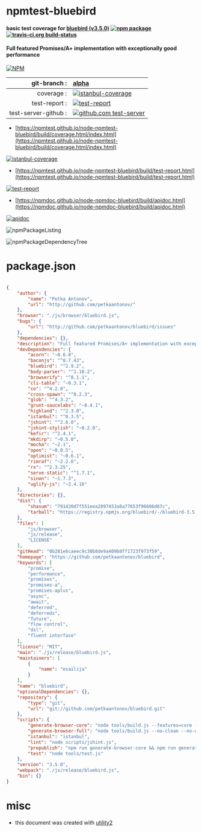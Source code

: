 # npmtest-bluebird

#### basic test coverage for  [bluebird (v3.5.0)](https://github.com/petkaantonov/bluebird)  [![npm package](https://img.shields.io/npm/v/npmtest-bluebird.svg?style=flat-square)](https://www.npmjs.org/package/npmtest-bluebird) [![travis-ci.org build-status](https://api.travis-ci.org/npmtest/node-npmtest-bluebird.svg)](https://travis-ci.org/npmtest/node-npmtest-bluebird)

#### Full featured Promises/A+ implementation with exceptionally good performance

[![NPM](https://nodei.co/npm/bluebird.png?downloads=true&downloadRank=true&stars=true)](https://www.npmjs.com/package/bluebird)

| git-branch : | [alpha](https://github.com/npmtest/node-npmtest-bluebird/tree/alpha)|
|--:|:--|
| coverage : | [![istanbul-coverage](https://npmtest.github.io/node-npmtest-bluebird/build/coverage.badge.svg)](https://npmtest.github.io/node-npmtest-bluebird/build/coverage.html/index.html)|
| test-report : | [![test-report](https://npmtest.github.io/node-npmtest-bluebird/build/test-report.badge.svg)](https://npmtest.github.io/node-npmtest-bluebird/build/test-report.html)|
| test-server-github : | [![github.com test-server](https://npmtest.github.io/node-npmtest-bluebird/GitHub-Mark-32px.png)](https://npmtest.github.io/node-npmtest-bluebird/build/app/index.html) | | build-artifacts : | [![build-artifacts](https://npmtest.github.io/node-npmtest-bluebird/glyphicons_144_folder_open.png)](https://github.com/npmtest/node-npmtest-bluebird/tree/gh-pages/build)|

- [https://npmtest.github.io/node-npmtest-bluebird/build/coverage.html/index.html](https://npmtest.github.io/node-npmtest-bluebird/build/coverage.html/index.html)

[![istanbul-coverage](https://npmtest.github.io/node-npmtest-bluebird/build/screenCapture.buildCi.browser.%252Ftmp%252Fbuild%252Fcoverage.lib.html.png)](https://npmtest.github.io/node-npmtest-bluebird/build/coverage.html/index.html)

- [https://npmtest.github.io/node-npmtest-bluebird/build/test-report.html](https://npmtest.github.io/node-npmtest-bluebird/build/test-report.html)

[![test-report](https://npmtest.github.io/node-npmtest-bluebird/build/screenCapture.buildCi.browser.%252Ftmp%252Fbuild%252Ftest-report.html.png)](https://npmtest.github.io/node-npmtest-bluebird/build/test-report.html)

- [https://npmdoc.github.io/node-npmdoc-bluebird/build/apidoc.html](https://npmdoc.github.io/node-npmdoc-bluebird/build/apidoc.html)

[![apidoc](https://npmdoc.github.io/node-npmdoc-bluebird/build/screenCapture.buildCi.browser.%252Ftmp%252Fbuild%252Fapidoc.html.png)](https://npmdoc.github.io/node-npmdoc-bluebird/build/apidoc.html)

![npmPackageListing](https://npmtest.github.io/node-npmtest-bluebird/build/screenCapture.npmPackageListing.svg)

![npmPackageDependencyTree](https://npmtest.github.io/node-npmtest-bluebird/build/screenCapture.npmPackageDependencyTree.svg)



# package.json

```json

{
    "author": {
        "name": "Petka Antonov",
        "url": "http://github.com/petkaantonov/"
    },
    "browser": "./js/browser/bluebird.js",
    "bugs": {
        "url": "http://github.com/petkaantonov/bluebird/issues"
    },
    "dependencies": {},
    "description": "Full featured Promises/A+ implementation with exceptionally good performance",
    "devDependencies": {
        "acorn": "~0.6.0",
        "baconjs": "^0.7.43",
        "bluebird": "^2.9.2",
        "body-parser": "^1.10.2",
        "browserify": "^8.1.1",
        "cli-table": "~0.3.1",
        "co": "^4.2.0",
        "cross-spawn": "^0.2.3",
        "glob": "^4.3.2",
        "grunt-saucelabs": "~8.4.1",
        "highland": "^2.3.0",
        "istanbul": "^0.3.5",
        "jshint": "^2.6.0",
        "jshint-stylish": "~0.2.0",
        "kefir": "^2.4.1",
        "mkdirp": "~0.5.0",
        "mocha": "~2.1",
        "open": "~0.0.5",
        "optimist": "~0.6.1",
        "rimraf": "~2.2.6",
        "rx": "^2.3.25",
        "serve-static": "^1.7.1",
        "sinon": "~1.7.3",
        "uglify-js": "~2.4.16"
    },
    "directories": {},
    "dist": {
        "shasum": "791420d7f551eea2897453a8a77653f96606d67c",
        "tarball": "https://registry.npmjs.org/bluebird/-/bluebird-3.5.0.tgz"
    },
    "files": [
        "js/browser",
        "js/release",
        "LICENSE"
    ],
    "gitHead": "0b281e6caeec9c30b8de9a409b8ff1723f973f59",
    "homepage": "https://github.com/petkaantonov/bluebird",
    "keywords": [
        "promise",
        "performance",
        "promises",
        "promises-a",
        "promises-aplus",
        "async",
        "await",
        "deferred",
        "deferreds",
        "future",
        "flow control",
        "dsl",
        "fluent interface"
    ],
    "license": "MIT",
    "main": "./js/release/bluebird.js",
    "maintainers": [
        {
            "name": "esailija"
        }
    ],
    "name": "bluebird",
    "optionalDependencies": {},
    "repository": {
        "type": "git",
        "url": "git://github.com/petkaantonov/bluebird.git"
    },
    "scripts": {
        "generate-browser-core": "node tools/build.js --features=core --no-debug --release --zalgo --browser --minify && mv js/browser/bluebird.js js/browser/bluebird.core.js && mv js/browser/bluebird.min.js js/browser/bluebird.core.min.js",
        "generate-browser-full": "node tools/build.js --no-clean --no-debug --release --browser --minify",
        "istanbul": "istanbul",
        "lint": "node scripts/jshint.js",
        "prepublish": "npm run generate-browser-core && npm run generate-browser-full",
        "test": "node tools/test.js"
    },
    "version": "3.5.0",
    "webpack": "./js/release/bluebird.js",
    "bin": {}
}
```



# misc
- this document was created with [utility2](https://github.com/kaizhu256/node-utility2)
